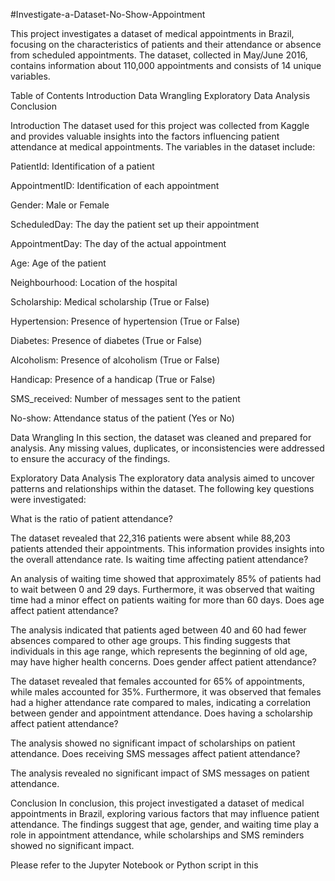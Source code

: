 #Investigate-a-Dataset-No-Show-Appointment

This project investigates a dataset of medical appointments in Brazil, focusing on the characteristics of patients and their attendance or absence from scheduled appointments. The dataset, collected in May/June 2016, contains information about 110,000 appointments and consists of 14 unique variables.

Table of Contents
Introduction
Data Wrangling
Exploratory Data Analysis
Conclusion


Introduction
The dataset used for this project was collected from Kaggle and provides valuable insights into the factors influencing patient attendance at medical appointments. The variables in the dataset include:


PatientId: Identification of a patient

AppointmentID: Identification of each appointment

Gender: Male or Female

ScheduledDay: The day the patient set up their appointment

AppointmentDay: The day of the actual appointment

Age: Age of the patient

Neighbourhood: Location of the hospital

Scholarship: Medical scholarship (True or False)

Hypertension: Presence of hypertension (True or False)

Diabetes: Presence of diabetes (True or False)

Alcoholism: Presence of alcoholism (True or False)

Handicap: Presence of a handicap (True or False)

SMS_received: Number of messages sent to the patient

No-show: Attendance status of the patient (Yes or No)


Data Wrangling
In this section, the dataset was cleaned and prepared for analysis. Any missing values, duplicates, or inconsistencies were addressed to ensure the accuracy of the findings.


Exploratory Data Analysis
The exploratory data analysis aimed to uncover patterns and relationships within the dataset. The following key questions were investigated:

What is the ratio of patient attendance?

The dataset revealed that 22,316 patients were absent while 88,203 patients attended their appointments. This information provides insights into the overall attendance rate.
Is waiting time affecting patient attendance?

An analysis of waiting time showed that approximately 85% of patients had to wait between 0 and 29 days. Furthermore, it was observed that waiting time had a minor effect on patients waiting for more than 60 days.
Does age affect patient attendance?

The analysis indicated that patients aged between 40 and 60 had fewer absences compared to other age groups. This finding suggests that individuals in this age range, which represents the beginning of old age, may have higher health concerns.
Does gender affect patient attendance?

The dataset revealed that females accounted for 65% of appointments, while males accounted for 35%. Furthermore, it was observed that females had a higher attendance rate compared to males, indicating a correlation between gender and appointment attendance.
Does having a scholarship affect patient attendance?

The analysis showed no significant impact of scholarships on patient attendance.
Does receiving SMS messages affect patient attendance?

The analysis revealed no significant impact of SMS messages on patient attendance.


Conclusion
In conclusion, this project investigated a dataset of medical appointments in Brazil, exploring various factors that may influence patient attendance. The findings suggest that age, gender, and waiting time play a role in appointment attendance, while scholarships and SMS reminders showed no significant impact.

Please refer to the Jupyter Notebook or Python script in this

